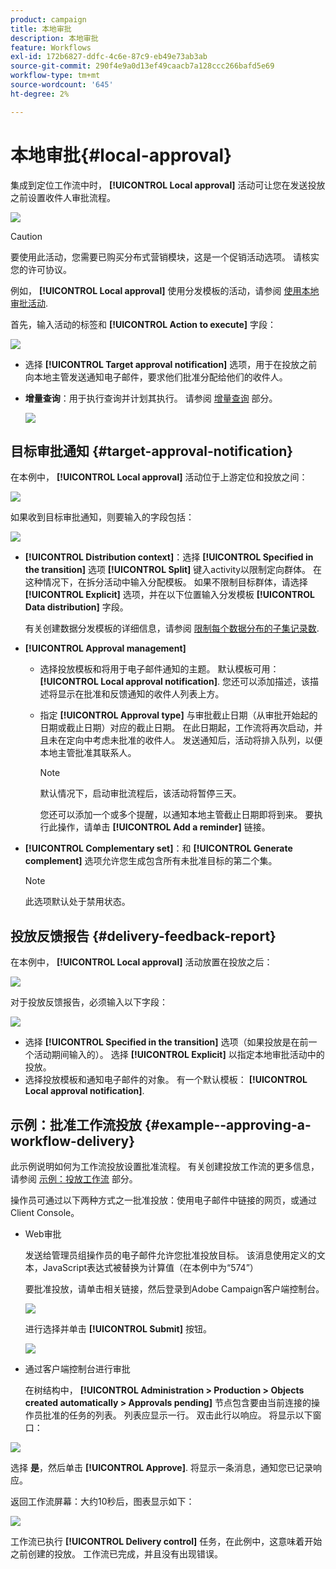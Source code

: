 ```yaml
---
product: campaign
title: 本地审批
description: 本地审批
feature: Workflows
exl-id: 172b6827-ddfc-4c6e-87c9-eb49e73ab3ab
source-git-commit: 290f4e9a0d13ef49caacb7a128ccc266bafd5e69
workflow-type: tm+mt
source-wordcount: '645'
ht-degree: 2%

---
```


# 本地审批{#local-approval}

集成到定位工作流中时， **[!UICONTROL Local approval]** 活动可让您在发送投放之前设置收件人审批流程。

![](assets/local_validation_0.png)

>[!CAUTION]
>
>要使用此活动，您需要已购买分布式营销模块，这是一个促销活动选项。 请核实您的许可协议。

例如， **[!UICONTROL Local approval]** 使用分发模板的活动，请参阅 [使用本地审批活动](local-approval-activity.md).

首先，输入活动的标签和 **[!UICONTROL Action to execute]** 字段：

![](assets/local_validation_1.png)

* 选择 **[!UICONTROL Target approval notification]** 选项，用于在投放之前向本地主管发送通知电子邮件，要求他们批准分配给他们的收件人。

* **增量查询**：用于执行查询并计划其执行。 请参阅 [增量查询](incremental-query.md) 部分。

   ![](assets/local_validation_intro_3.png)

## 目标审批通知 {#target-approval-notification}

在本例中， **[!UICONTROL Local approval]** 活动位于上游定位和投放之间：

![](assets/local_validation_2.png)

如果收到目标审批通知，则要输入的字段包括：

![](assets/local_validation_3.png)

* **[!UICONTROL Distribution context]**：选择 **[!UICONTROL Specified in the transition]** 选项 **[!UICONTROL Split]** 键入activity以限制定向群体。 在这种情况下，在拆分活动中输入分配模板。 如果不限制目标群体，请选择 **[!UICONTROL Explicit]** 选项，并在以下位置输入分发模板 **[!UICONTROL Data distribution]** 字段。

   有关创建数据分发模板的详细信息，请参阅 [限制每个数据分布的子集记录数](split.md#limiting-the-number-of-subset-records-per-data-distribution).

* **[!UICONTROL Approval management]**

   * 选择投放模板和将用于电子邮件通知的主题。 默认模板可用： **[!UICONTROL Local approval notification]**. 您还可以添加描述，该描述将显示在批准和反馈通知的收件人列表上方。
   * 指定 **[!UICONTROL Approval type]** 与审批截止日期（从审批开始起的日期或截止日期）对应的截止日期。 在此日期起，工作流将再次启动，并且未在定向中考虑未批准的收件人。 发送通知后，活动将排入队列，以便本地主管批准其联系人。

      >[!NOTE]
      >
      >默认情况下，启动审批流程后，该活动将暂停三天。

      您还可以添加一个或多个提醒，以通知本地主管截止日期即将到来。 要执行此操作，请单击 **[!UICONTROL Add a reminder]** 链接。

* **[!UICONTROL Complementary set]**：和 **[!UICONTROL Generate complement]** 选项允许您生成包含所有未批准目标的第二个集。

   >[!NOTE]
   >
   >此选项默认处于禁用状态。

## 投放反馈报告 {#delivery-feedback-report}

在本例中， **[!UICONTROL Local approval]** 活动放置在投放之后：

![](assets/local_validation_4.png)

对于投放反馈报告，必须输入以下字段：

![](assets/local_validation_workflow_4.png)

* 选择 **[!UICONTROL Specified in the transition]** 选项（如果投放是在前一个活动期间输入的）。 选择 **[!UICONTROL Explicit]** 以指定本地审批活动中的投放。
* 选择投放模板和通知电子邮件的对象。 有一个默认模板： **[!UICONTROL Local approval notification]**.

## 示例：批准工作流投放 {#example--approving-a-workflow-delivery}

此示例说明如何为工作流投放设置批准流程。 有关创建投放工作流的更多信息，请参阅 [示例：投放工作流](delivery.md#example--delivery-workflow) 部分。

操作员可通过以下两种方式之一批准投放：使用电子邮件中链接的网页，或通过Client Console。

* Web审批

   发送给管理员组操作员的电子邮件允许您批准投放目标。 该消息使用定义的文本，JavaScript表达式被替换为计算值（在本例中为“574”）

   要批准投放，请单击相关链接，然后登录到Adobe Campaign客户端控制台。

   ![](assets/new-workflow-valid-webaccess.png)

   进行选择并单击 **[!UICONTROL Submit]** 按钮。

   ![](assets/new-workflow-valid-webaccess-confirm.png)

* 通过客户端控制台进行审批

   在树结构中， **[!UICONTROL Administration > Production > Objects created automatically > Approvals pending]** 节点包含要由当前连接的操作员批准的任务的列表。 列表应显示一行。 双击此行以响应。 将显示以下窗口：

![](assets/new-workflow-7.png)

选择 **是**，然后单击 **[!UICONTROL Approve]**. 将显示一条消息，通知您已记录响应。

返回工作流屏幕：大约10秒后，图表显示如下：

![](assets/new-workflow-8.png)

工作流已执行 **[!UICONTROL Delivery control]** 任务，在此例中，这意味着开始之前创建的投放。 工作流已完成，并且没有出现错误。
